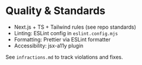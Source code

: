# Quality & Standards

- Next.js + TS + Tailwind rules (see repo standards)
- Linting: ESLint config in `eslint.config.mjs`
- Formatting: Prettier via ESLint formatter
- Accessibility: jsx-a11y plugin

See `infractions.md` to track violations and fixes.
